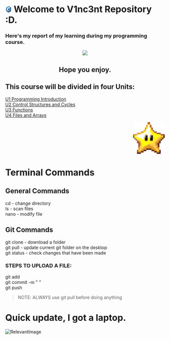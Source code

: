 # <img alt="c++" height="20" src="Imagenes/portada.gif"/> Welcome to V1nc3nt Repository :D.
### Here's my report of my learning during my **programming course**.  


<p align="center">
    <img height="200" src="https://upload.wikimedia.org/wikipedia/commons/thumb/1/18/ISO_C%2B%2B_Logo.svg/1200px-ISO_C%2B%2B_Logo.svg.png">

<h2 align="center"> 
Hope you enjoy.



## This course will be divided in four Units:  
[U1 Programming Introduction](https://github.com/UP210878/UP210878_CPP/tree/main/U1%20Programming%20Introduction)  
[U2 Control Structures and Cycles](https://github.com/UP210878/UP210878_CPP/tree/main/U2%20Control%20Structures%20and%20Cycles)  
[U3 Functions](https://github.com/UP210878/UP210878_CPP/tree/main/U3%20Functions)  
[U4 Files and Arrays](https://github.com/UP210878/UP210878_CPP/tree/main/U4%20Files%20and%20Arrays)  

<div align ="right">
<img alt="c++" height="100" src="Imagenes/velita.gif"/>
</div>    

# Terminal Commands
## General Commands  
cd - change directory  
ls - scan files  
nano - modify file  

## Git Commands
git clone - download a folder  
git pull - update current git folder on the desktop  
git status - check changes that have been made  
### STEPS TO UPLOAD A FILE:  
git add  
git commit -m " "  
git push  

>NOTE: ALWAYS use git pull before doing anything


# Quick update, I got a laptop.
![RelevantImage](https://img.freepik.com/premium-vector/continuous-line-drawing-happy-man-gesturing-looking-laptop-computer-isolated_500861-744.jpg)
